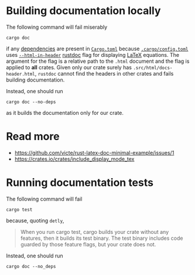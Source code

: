 # Building documentation locally

The following command will fail miserably

```text
cargo doc
```

if any [dependencies](https://doc.rust-lang.org/cargo/guide/dependencies.html) are present
in [`Cargo.toml`](https://doc.rust-lang.org/cargo/reference/manifest.html) because
[`.cargo/config.toml`](https://doc.rust-lang.org/cargo/reference/config.html) uses 
[`--html-in-header`](https://doc.rust-lang.org/rustdoc/command-line-arguments.html#--html-in-header-include-more-html-in-head)
[rustdoc](https://doc.rust-lang.org/rustdoc/what-is-rustdoc.html) flag for
displaying [LaTeX](https://en.wikibooks.org/wiki/LaTeX/Mathematics) equations. The argument
for the flag is a relative path to the `.html` document and the flag is applied to **all** crates.
Given only our crate surely has `.src/html/docs-header.html`, `rustdoc` cannot find the headers in
other crates and fails building documentation.

Instead, one should run

```text
cargo doc --no-deps
```

as it builds the documentation only for our crate.

# Read more
* https://github.com/victe/rust-latex-doc-minimal-example/issues/1
* https://crates.io/crates/include_display_mode_tex

# Running documentation tests

The following command will fail

```text
cargo test
```

because, quoting `detly`,

> When you run cargo test, cargo builds your crate without any features, then it builds its test binary. The test binary includes code guarded by those feature flags, but your crate does not.

Instead, one should run

```text
cargo doc --no_deps
```
